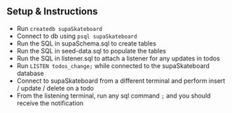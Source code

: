 ## Setup & Instructions

- Run `createdb supaSkateboard`
- Connect to db using `psql supaSkateboard`
- Run the SQL in supaSchema.sql to create tables
- Run the SQL in seed-data.sql to populate the tables
- Run the SQL in listener.sql to attach a listener for any updates in todos
- Run `LISTEN todos_change;` while connected to the supaSkateboard database
- Connect to supaSkateboard from a different terminal and perform insert / update / delete on a todo
- From the listening terminal, run any sql command `;` and you should receive the notification
